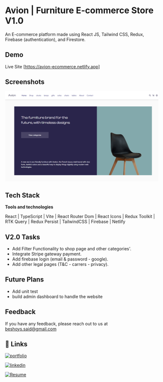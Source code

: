 # Avion | Furniture E-commerce Store V1.0

An E-commerce platform made using React JS, Tailwind CSS, Redux, Firebase (authentication), and Firestore.


## Demo

Live Site [https://avion-ecommerce.netlify.app]


## Screenshots

![App Screenshot](https://github.com/BeshoyS/avion-ecommerce/blob/master/screenshots/main%20screenshot.png?raw=true)


## Tech Stack

**Tools and technologies** 

React | TypeScript | Vite | React Router Dom | React Icons | Redux Toolkit | RTK Query | Redux Persist | TailwindCSS | Firebase | Netlify



## V2.0 Tasks

- Add Filter Functionality to shop page and other categories'.
- Integrate Stripe gateway payment.
- Add firebase login (email & password - google).
- Add other legal pages (T&C - carrers - privacy).


## Future Plans

- Add unit test
- build admin dashboard to handle the website
## Feedback

If you have any feedback, please reach out to us at beshoys.said@gmail.com


## 🔗 Links
[![portfolio](https://img.shields.io/badge/my_portfolio-000?style=for-the-badge&logo=ko-fi&logoColor=white)](https://beshoys.github.io/portfolio/)

[![linkedin](https://img.shields.io/badge/linkedin-0A66C2?style=for-the-badge&logo=linkedin&logoColor=white)](https://www.linkedin.com/in/beshoy-s-said/)

[![Resume](https://img.shields.io/badge/resume-1DA1F2?style=for-the-badge&logo=resume&logoColor=white)](https://drive.google.com/file/d/16fYkKwcYSR3lLAnHxPt92AOMgL7w-NqR/view)
